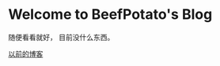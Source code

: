 # Welcome to BeefPotato's Blog

随便看看就好， 目前没什么东西。

[以前的博客](https://github.com/beef-potato/beef-potato.github.io)
